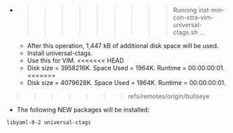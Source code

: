 * >>>>>>>>> Running inst-min-con-xtra-vim-universal-ctags.sh ...
  * After this operation, 1,447 kB of additional disk space will be used.
  * Install universal-ctags.
  * Use this for VIM.
<<<<<<< HEAD
  * Disk size = 3958216K. Space Used = 1964K. Runtime = 00:00:00:01.
=======
  * Disk size = 4079628K. Space Used = 1964K. Runtime = 00:00:00:01.
>>>>>>> refs/remotes/origin/bullseye
  * The following NEW packages will be installed:
  ```bash
libyaml-0-2 universal-ctags
  ```
